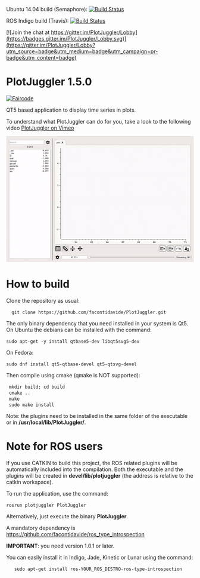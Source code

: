 Ubuntu 14.04 build (Semaphore): [![Build Status](https://semaphoreci.com/api/v1/facontidavide/plotjuggler/branches/master/shields_badge.svg)](https://semaphoreci.com/facontidavide/plotjuggler)

ROS Indigo build (Travis): [![Build Status](https://travis-ci.org/facontidavide/PlotJuggler.svg?branch=master)](https://travis-ci.org/facontidavide/PlotJuggler)


[![Join the chat at https://gitter.im/PlotJuggler/Lobby](https://badges.gitter.im/PlotJuggler/Lobby.svg)](https://gitter.im/PlotJuggler/Lobby?utm_source=badge&utm_medium=badge&utm_campaign=pr-badge&utm_content=badge)

# PlotJuggler 1.5.0

[![Faircode](https://faircode.io/product/PlotJuggler/badge)](https://faircode.io/product/PlotJuggler?utm_source=badge&utm_medium=badgelarge&utm_campaign=PlotJuggler)


QT5 based application to display time series in plots. 

To understand what PlotJuggler can do for you, take a look to the following video [PlotJuggler on Vimeo](https://vimeo.com/214389001) 

![PlotJuggler](docs/images/PlotJuggler.gif)

# How to build

Clone the repository as usual:

      git clone https://github.com/facontidavide/PlotJuggler.git

The only binary dependency that you need installed in your system is Qt5. On Ubuntu the debians can be installed with the command:

    sudo apt-get -y install qtbase5-dev libqt5svg5-dev
    
On Fedora:

    sudo dnf install qt5-qtbase-devel qt5-qtsvg-devel
    
Then compile using cmake (qmake is NOT supported):

     mkdir build; cd build
     cmake ..
     make
     sudo make install
 
 Note: the plugins need to be installed in the same folder of the executable or in __/usr/local/lib/PlotJuggler/__.
 
# Note for ROS users
 
If you use CATKIN to build this project, the ROS related plugins will be automatically included into the compilation. Both the executable and the plugins will be created in __devel/lib/plotjuggler__ (the address is relative to the catkin workspace).

To run the application, use the command:

    rosrun plotjuggler PlotJuggler
    
Alternatively, just execute the binary __PlotJuggler__. 

A mandatory dependency is https://github.com/facontidavide/ros_type_introspection 

__IMPORTANT__: you need version 1.0.1 or later.

You can easily install it in Indigo, Jade, Kinetic or Lunar using the command:

       sudo apt-get install ros-YOUR_ROS_DISTRO-ros-type-introspection

      

